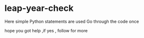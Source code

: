 # leap-year-check

Here simple Python statements are used 
Go through the code once 

hope you got help ,if yes , follow for more

